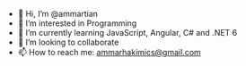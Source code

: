 - 👋 Hi, I’m @ammartian
- 👀 I’m interested in Programming 
- 🌱 I’m currently learning JavaScript, Angular, C# and .NET 6
- 💞️ I’m looking to collaborate 
- 📫 How to reach me: ammarhakimics@gmail.com

<!---
ammartian/ammartian is a ✨ special ✨ repository because its `README.md` (this file) appears on your GitHub profile.
You can click the Preview link to take a look at your changes.
--->
